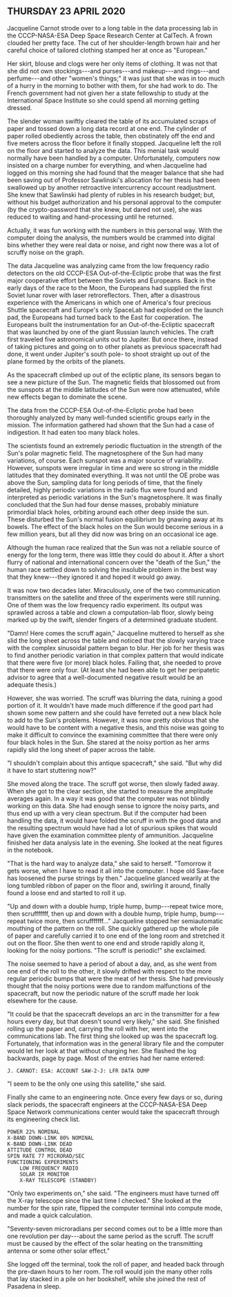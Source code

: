 ## THURSDAY 23 APRIL 2020
Jacqueline Carnot strode over to a long table in the data processing lab in the CCCP-NASA-ESA Deep Space Research Center at CalTech. A frown clouded her pretty face. The cut of her shoulder-length brown hair and her careful choice of tailored clothing stamped her at once as "European."

Her skirt, blouse and clogs were her only items of clothing. It was not that she did not own stockings---and purses---and makeup---and rings---and perfume---and other "women's things;" it was just that she was in too much of a hurry in the morning to bother with them, for she had work to do. The French government had not given her a state fellowship to study at the International Space Institute so she could spend all morning getting dressed.

The slender woman swiftly cleared the table of its accumulated scraps of paper and tossed down a long data record at one end. The cylinder of paper rolled obediently across the table, then obstinately off the end and five meters across the floor before it finally stopped. Jacqueline left the roll on the floor and started to analyze the data. This menial task would normally have been handled by a computer. Unfortunately, computers now insisted on a charge number for everything, and when Jacqueline had logged on this morning she had found that the meager balance that she had been saving out of Professor Sawlinski's allocation for her thesis had been swallowed up by another retroactive intercurrency account readjustment. She knew that Sawlinski had plenty of rubles in his research budget; but, without his budget authorization and his personal approval to the computer (by the crypto-password that she knew, but dared not use), she was reduced to waiting and hand-processing until he returned.

Actually, it was fun working with the numbers in this personal way. With the computer doing the analysis, the numbers would be crammed into digital bins whether they were real data or noise, and right now there was a lot of scruffy noise on the graph.

The data Jacqueline was analyzing came from the low frequency radio detectors on the old CCCP-ESA Out-of-the-Ecliptic probe that was the first major cooperative effort between the Soviets and Europeans. Back in the early days of the race to the Moon, the Europeans had supplied the first Soviet lunar rover with laser retroreflectors. Then, after a disastrous experience with the Americans in which one of America's four precious Shuttle spacecraft and Europe's only SpaceLab had exploded on the launch pad, the Europeans had turned back to the East for cooperation. The Europeans built the instrumentation for an Out-of-the-Ecliptic spacecraft that was launched by one of the giant Russian launch vehicles. The craft first traveled five astronomical units out to Jupiter. But once there, instead of taking pictures and going on to other planets as previous spacecraft had done, it went under Jupiter's south pole- to shoot straight up out of the plane formed by the orbits of the planets.

As the spacecraft climbed up out of the ecliptic plane, its sensors began to see a new picture of the Sun. The magnetic fields that blossomed out from the sunspots at the middle latitudes of the Sun were now attenuated, while new effects began to dominate the scene.

The data from the CCCP-ESA Out-of-the-Ecliptic probe had been thoroughly analyzed by many well-funded scientific groups early in the mission. The information gathered had shown that the Sun had a case of indigestion. It had eaten too many black holes.

The scientists found an extremely periodic fluctuation in the strength of the Sun's polar magnetic field. The magnetosphere of the Sun had many variations, of course. Each sunspot was a major source of variability. However, sunspots were irregular in time and were so strong in the middle latitudes that they dominated everything. It was not until the OE probe was above the Sun, sampling data for long periods of time, that the finely detailed, highly periodic variations in the radio flux were found and interpreted as periodic variations in the Sun's magnetosphere. It was finally concluded that the Sun had four dense masses, probably miniature primordial black holes, orbiting around each other deep inside the sun. These disturbed the Sun's normal fusion equilibrium by gnawing away at its bowels. The effect of the black holes on the Sun would become serious in a few million years, but all they did now was bring on an occasional ice age.

Although the human race realized that the Sun was not a reliable source of energy for the long term, there was little they could do about it. After a short flurry of national and international concern over the "death of the Sun," the human race settled down to solving the insoluble problem in the best way that they knew---they ignored it and hoped it would go away.

It was now two decades later. Miraculously, one of the two communication transmitters on the satellite and three of the experiments were still running. One of them was the low frequency radio experiment. Its output was sprawled across a table and clown a computation-lab floor, slowly being marked up by the swift, slender fingers of a determined graduate student.

"Damn! Here comes the scruff again," Jacqueline muttered to herself as she slid the long sheet across the table and noticed that the slowly varying trace with the complex sinusoidal pattern began to blur. Her job for her thesis was to find another periodic variation in that complex pattern that would indicate that there were five (or more) black holes. Failing that, she needed to prove that there were only four. (At least she had been able to get her peripatetic advisor to agree that a well-documented negative result would be an adequate thesis.)

However, she was worried. The scruff was blurring the data, ruining a good portion of it. It wouldn't have made much difference if the good part had shown some new pattern and she could have ferreted out a new black hole to add to the Sun's problems. However, it was now pretty obvious that she would have to be content with a negative thesis, and this noise was going to make it difficult to convince the examining committee that there were only four black holes in the Sun. She stared at the noisy portion as her arms rapidly slid the long sheet of paper across the table.

"I shouldn't complain about this antique spacecraft," she said. "But why did it have to start stuttering now?"

She moved along the trace. The scruff got worse, then slowly faded away. When she got to the clear section, she started to measure the amplitude averages again. In a way it was good that the computer was not blindly working on this data. She had enough sense to ignore the noisy parts, and thus end up with a very clean spectrum. But if the computer had been handling the data, it would have folded the scruff in with the good data and the resulting spectrum would have had a lot of spurious spikes that would have given the examination committee plenty of ammunition. Jacqueline finished her data analysis late in the evening. She looked at the neat figures in the notebook.

"That is the hard way to analyze data," she said to herself. "Tomorrow it gets worse, when I have to read it all into the computer. I hope old Saw-face has loosened the purse strings by then." Jacqueline glanced wearily at the long tumbled ribbon of paper on the floor and, swirling it around, finally found a loose end and started to roll it up.

"Up and down with a double hump, triple hump, bump---repeat twice more, then scrufffffff, then up and down with a double hump, triple hump, bump---repeat twice more, then scrufffffff..." Jacqueline stopped her semiautomatic mouthing of the pattern on the roll. She quickly gathered up the whole pile of paper and carefully carried it to one end of the long room and stretched it out on the floor. She then went to one end and strode rapidly along it, looking for the noisy portions. "The scruff is periodic!" she exclaimed.

The noise seemed to have a period of about a day, and, as she went from one end of the roll to the other, it slowly drifted with respect to the more regular periodic bumps that were the meat of her thesis. She had previously thought that the noisy portions were due to random malfunctions of the spacecraft, but now the periodic nature of the scruff made her look elsewhere for the cause.

"It could be that the spacecraft develops an arc in the transmitter for a few hours every day, but that doesn't sound very likely," she said. She finished rolling up the paper and, carrying the roll with her, went into the communications lab. The first thing she looked up was the spacecraft log. Fortunately, that information was in the general library file and the computer would let her look at that without charging her. She flashed the log backwards, page by page. Most of the entries had her name entered:

    J. CARNOT: ESA: ACCOUNT SAW-2-J: LFR DATA DUMP

"I seem to be the only one using this satellite," she said.

Finally she came to an engineering note. Once every few days or so, during slack periods, the spacecraft engineers at the CCCP-NASA-ESA Deep Space Network communications center would take the spacecraft through its engineering check list.

    POWER 22% NOMINAL
    X-BAND DOWN-LINK 80% NOMINAL
    K-BAND DOWN-LINK DEAD
    ATTITUDE CONTROL DEAD
    SPIN RATE 77 MICRORAD/SEC
    FUNCTIONING EXPERIMENTS
        LOW FREQUENCY RADIO
        SOLAR IR MONITOR
        X-RAY TELESCOPE (STANDBY)

"Only two experiments on," she said. "The engineers must have turned off the X-ray telescope since the last time I checked." She looked at the number for the spin rate, flipped the computer terminal into compute mode, and made a quick calculation.

"Seventy-seven microradians per second comes out to be a little more than one revolution per day---about the same period as the scruff. The scruff must be caused by the effect of the solar heating on the transmitting antenna or some other solar effect."

She logged off the terminal, took the roll of paper, and headed back through the pre-dawn hours to her room. The roll would join the many other rolls that lay stacked in a pile on her bookshelf, while she joined the rest of Pasadena in sleep.